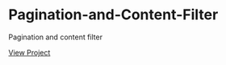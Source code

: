 # Pagination-and-Content-Filter
Pagination and content filter

[View Project](https://aakashsr.github.io/Pagination-and-Content-Filter/)
